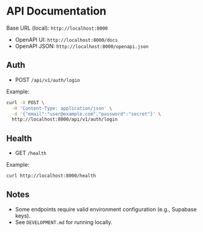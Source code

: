 # API Documentation

Base URL (local): `http://localhost:8000`

- OpenAPI UI: `http://localhost:8000/docs`
- OpenAPI JSON: `http://localhost:8000/openapi.json`

## Auth
- POST `/api/v1/auth/login`

Example:
```bash
curl -X POST \
  -H 'Content-Type: application/json' \
  -d '{"email":"user@example.com","password":"secret"}' \
  http://localhost:8000/api/v1/auth/login
```

## Health
- GET `/health`

Example:
```bash
curl http://localhost:8000/health
```

## Notes
- Some endpoints require valid environment configuration (e.g., Supabase keys).
- See `DEVELOPMENT.md` for running locally.

